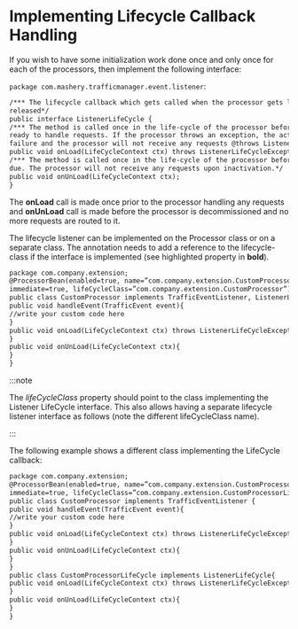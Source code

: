 ﻿---
sidebar_position: 8
---

# Implementing Lifecycle Callback Handling

<head>
  <meta name="guidename" content="API Management"/>
  <meta name="context" content="GUID-c5b34f78-3123-4217-9f93-c96f8f34dd8f"/>
</head>

If you wish to have some initialization work done once and only once for each of the processors, then implement the following interface: 

`package com.mashery.trafficmanager.event.listener`: 

```xml
/*** The lifecycle callback which gets called when the processor gets loaded when installed and
released*/
public interface ListenerLifeCycle {
/*** The method is called once in the life-cycle of the processor before the processor is deemed
ready to handle requests. If the processor throws an exception, the activation is assumed to be a
failure and the processor will not receive any requests @throws ListenerLifeCycleException*/
public void onLoad(LifeCycleContext ctx) throws ListenerLifeCycleException;
/*** The method is called once in the life-cycle of the processor before the processor is removed
due. The processor will not receive any requests upon inactivation.*/
public void onUnLoad(LifeCycleContext ctx);
}
```

The **onLoad** call is made once prior to the processor handling any requests and **onUnLoad** call is made before the processor is decommissioned and no more requests are routed to it. 

The lifecycle listener can be implemented on the Processor class or on a separate class. The annotation needs to add a reference to the lifecycle-class if the interface is implemented (see highlighted property in **bold**). 

```xml
package com.company.extension;
@ProcessorBean(enabled=true, name=”com.company.extension.CustomProcessor”,
immediate=true, lifeCycleClass=”com.company.extension.CustomProcessor”)
public class CustomProcessor implements TrafficEventListener, ListenerLifeCycle{
public void handleEvent(TrafficEvent event){
//write your custom code here
}
public void onLoad(LifeCycleContext ctx) throws ListenerLifeCycleException{
}
public void onUnLoad(LifeCycleContext ctx){
}
}
```

:::note

The *lifeCycleClass* property should point to the class implementing the Listener LifeCycle interface. This also allows having a separate lifecycle listener interface as follows (note the different lifeCycleClass name). 

:::

The following example shows a different class implementing the LifeCycle callback: 

```xml
package com.company.extension;
@ProcessorBean(enabled=true, name=”com.company.extension.CustomProcessor”,
immediate=true, lifeCycleClass=”com.company.extension.CustomProcessorLifeCycle”)
public class CustomProcessor implements TrafficEventListener {
public void handleEvent(TrafficEvent event){
//write your custom code here
}
public void onLoad(LifeCycleContext ctx) throws ListenerLifeCycleException{
}
public void onUnLoad(LifeCycleContext ctx){
}
}
public class CustomProcessorLifeCycle implements ListenerLifeCycle{
public void onLoad(LifeCycleContext ctx) throws ListenerLifeCycleException{
}
public void onUnLoad(LifeCycleContext ctx){
}
}
```
